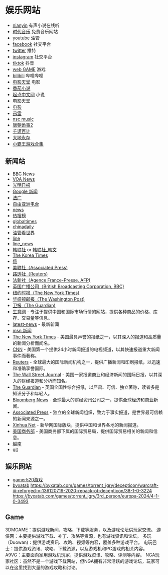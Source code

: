 # 娱乐网站
- [nianyin](https://www.nianyin.com/) 有声小说在线听
- [时代音乐](http://www.78497.com/)  免费音乐网站
- [youtube](https://www.youtube.com)  油管
- [facebook](https://www.facebook.com/)  社交平台
- [twitter](https://twitter.com/)  推特
- [instagram](https://www.instagram.com/)  社交平台
- [tiktok](https://www.tiktok.com/)  抖音
- [web GAME](https://itch.io/)  游戏
- [bilibili](https://www.bilibili.com/)  哔哩哔哩
- [电影天堂](https://www.dygod.net//)  电影
- [番茄小说](https://fanqienovel.com/) 
- [起点中文网](https://www.qidian.com/)  小说
- [电影天堂](https://dy2018.com/)
- [电影](https://xunlei8.top/movie/32309352.html)
- [迅雷]( https://xunlei8.top/) 
- [nsc music](https://ncs.io/artists)
- [唐朝诡事2](https://www.4kvm.pro/seasons/tacguyishil)
- [千谎百计](https://m.vschang2018.cn/post/45353.html)
- [大地永存](https://www.tianlang6.cc/vod-detail-id-431433.html)
- [小霸王游戏合集]()

## 新闻站
- [BBC News](http://www.bbc.com/news)
- [VOA News](https://www.voanews.com/)
- [光明日报](https://www.gmw.cn/)
- [Google 新闻](https://news.google.com/home?hl=zh-CN&gl=CN&ceid=CN:zh-Hans) 
- [法广](https://www.rfi.fr/cn/)
- [自由亚洲电台](https://www.rfa.org/)
- [news](https://news.creaders.net/)
- [热搜榜](https://www.rebang.today/) 
- [globaltimes](https://www.globaltimes.cn/)
- [chinadaily](https://www.chinadaily.com.cn/)
- [油管看世界](https://www.youtube.com/@LINETODAYWORLD)
- [line](https://today.line.me/tw/v3/tab/anime)
- [line_news](https://today.line.me/tw/v2/publisher/101508)
- [韩联社](https://cn.yna.co.kr/) or [韩联社_韩文](https://www.yna.co.kr/)
- [The Korea Times](https://www.koreatimes.co.kr/ )
- [俄](https://www.rt.com/)
- [美联社（Associated Press)](http://www.ap.org/)
- [路透社（Reuters)](https://www.reuters.com/)
- [法新社（Agence France-Presse, AFP)](http://www.afp.com/)
- [英国广播公司（British Broadcasting Corporation, BBC)](https://www.bbc.com/)
- [纽约时报（The New York Times)](https://www.nytimes.com/)
- [华盛顿邮报（The Washington Post)](https://www.washingtonpost.com/)
- [卫报（The Guardian)](https://www.theguardian.com/)
- [生意网](https://www.100ppi.com/ppi/)  - 专注于提供中国和国际市场行情的网站，提供各种商品的价格、库存、交易量等信息。
- [latest-news](https://therealnews.com/latest-news) - 最新新闻
- [msn 新闻](https://www.msn.cn/zh-cn)
- [The New York Times](https://www.nytimes.com) - 美国最具声誉的报纸之一，以其深入的报道和高质量的新闻分析而闻名。
- [CNN](https://www.cnn.com) - 美国第一个提供24小时新闻报道的电视频道，以其快速报道重大新闻事件而著称。
- [Reuters](https://www.reuters.com) - 全球最大的国际新闻机构之一，提供广播新闻和印刷报纸，以迅速和准确享誉国际。
- [The Wall Street Journal](https://www.wsj.com) - 美国一家报道商业和经济新闻的国际日报，以其深入的财经报道和分析而知名。
- [The Guardian](https://www.theguardian.com) - 英国全国性综合报纸，以严肃、可信、独立著称，读者多是知识分子和年轻人。
- [Bloomberg News](https://www.bloomberg.com) - 全球最大的财经资讯公司之一，提供全球经济和商业新闻。
- [Associated Press](https://apnews.com) - 独立的全球新闻组织，致力于事实报道，是世界最可信赖的新闻来源之一。
- [Xinhua Net](http://www.xinhuanet.com/world/) - 新华网国际版块，提供中国和世界各地的新闻报道。
- [美国商务部]( https://www.bis.doc.gov/) - 美国商务部下属的国际贸易局，提供国际贸易相关的新闻和信息。
- [越南](https://cn.nhandan.vn/)
- [git](https://github.com/Tyaoo/picker/issues/945)


## 娱乐网站
- [gamer520游戏](https://www.gamer520.com/switchyouxi)
- [byxatab](https://byxatab.com/)
https://byxatab.com/games/torrent_igry/decepticon/warcraft-iii-reforged-v-136120719-2020-repack-ot-decepticon/38-1-0-3224
https://byxatab.com/games/torrent_igry/3rd_person/europa-2024/4-1-0-3493

## Game
3DMGAME：提供游戏新闻、攻略、下载等服务，以及游戏论坛供玩家交流。
游侠网：主要提供游戏下载、补丁、攻略等资源，也有游戏资讯和论坛。
多玩（Duowan)：提供游戏资讯、攻略、视频等内容，覆盖多种游戏平台。
电玩巴士：提供游戏资讯、攻略、下载资源，以及游戏机和PC游戏的相关内容。
A9VG：主要面向家用游戏机玩家，提供游戏资讯、攻略、评测等内容。
NGA玩家社区：虽然不是一个游戏下载网站，但NGA拥有非常活跃的游戏论坛，玩家可以在这里找到大量的游戏攻略和讨论。
